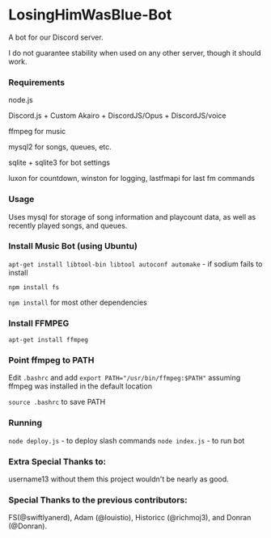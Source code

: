 # LosingHimWasBlue-Bot
A bot for our Discord server.

I do not guarantee stability when used on any other server, though it should work.

### Requirements
node.js

Discord.js + Custom Akairo + DiscordJS/Opus + DiscordJS/voice

ffmpeg for music

mysql2 for songs, queues, etc.

sqlite + sqlite3 for bot settings

luxon for countdown, winston for logging, lastfmapi for last fm commands

### Usage
Uses mysql for storage of song information and playcount data, as well as recently played songs, and queues.

### Install Music Bot (using Ubuntu)
`apt-get install libtool-bin libtool autoconf automake` - if sodium fails to install

`npm install fs`

`npm install` for most other dependencies

### Install FFMPEG

`apt-get install ffmpeg`

### Point ffmpeg to PATH
Edit `.bashrc` and add `export PATH="/usr/bin/ffmpeg:$PATH"` assuming ffmpeg was installed in the default location

`source .bashrc` to save PATH

### Running
`node deploy.js` - to deploy slash commands
`node index.js` - to run bot

### Extra Special Thanks to:
username13 without them this project wouldn't be nearly as good.

### Special Thanks to the previous contributors:
FS(@swiftlyanerd), Adam (@louistio), Historicc (@richmoj3), and Donran (@Donran).
